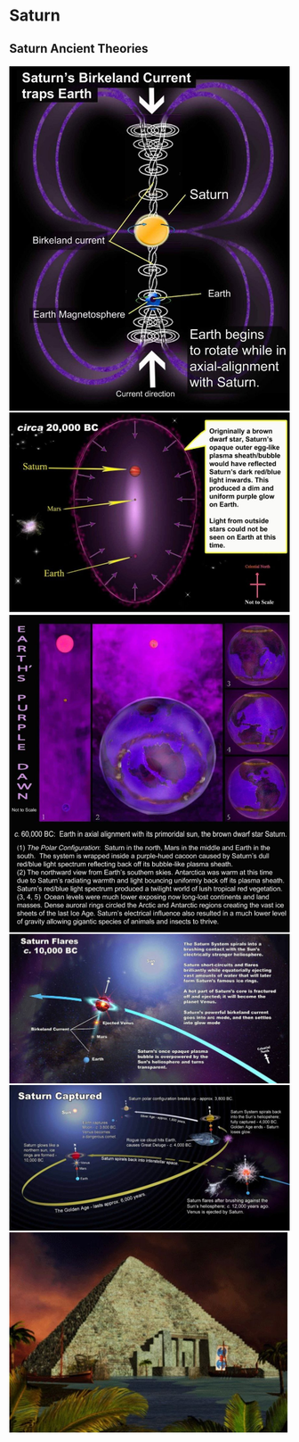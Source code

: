 # Saturn

## Saturn Ancient Theories

![](img/saturn1.jpg)
![](img/saturn2.jpg)
![](img/saturn3.jpg)
![](img/saturn4.jpg)
![](img/saturn5.jpg)
![](img/saturn6.jpg)